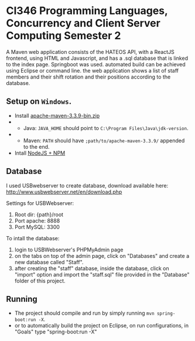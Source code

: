 # CI346 Programming Languages, Concurrency and Client Server Computing Semester 2

A Maven web application consists of the HATEOS API, with a ReactJS frontend, using HTML and Javascript, and has a .sql database that is linked to the index page. Springboot was used. automated build can be achieved using Eclipse or command line. the web application shows a list of staff members and their shift rotation and their positions according to the database. 

## Setup on `Windows`.

* Install [apache-maven-3.3.9-bin.zip](http://www.mirrorservice.org/sites/ftp.apache.org/maven/maven-3/3.3.9/binaries/apache-maven-3.3.9-bin.zip)
* * Java: `JAVA_HOME` should point to `C:\Program Files\Java\jdk-version`.
* * Maven: `PATH` should have `;path/to/apache-maven-3.3.9/` appended to the end.
* Intall [NodeJS + NPM](https://nodejs.org/en/) 

## Database
I used USBwebserver to create database, download available here: http://www.usbwebserver.net/en/download.php

Settings for USBWebserver:
1. Root dir: {path}/root
2. Port apache: 8888
3. Port MySQL: 3300

To intall the database:
1. login to USBWebserver's PHPMyAdmin page
2. on the tabs on top of the admin page, click on "Databases" and create a new database called "Staff".
3. after creating the "staff" database, inside the database, click on "import" option and import the "staff.sql" file provided in the "Database" folder of this project.



## Running
- The project should compile and run by simply running `mvn spring-boot:run -X`. 
- or to automatically build the project on Eclipse, on run configurations, in "Goals" type "spring-boot:run -X" 
